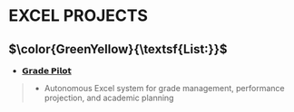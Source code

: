 # EXCEL PROJECTS
## **$\color{GreenYellow}{\textsf{List:}}$**
- [**𝗚𝗿𝗮𝗱𝗲 𝗣𝗶𝗹𝗼𝘁**](https://github.com/Kyros0718/Excel_Projects/tree/main/Grade_Pilot)
 > - Autonomous Excel system for grade management, performance projection, and academic planning
